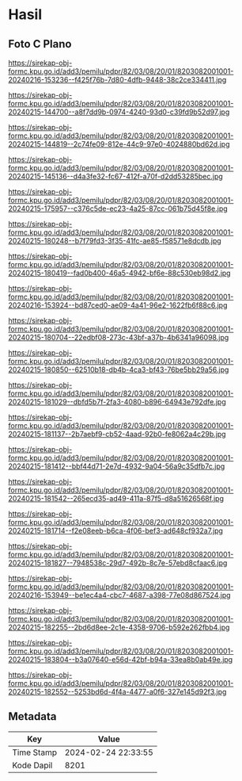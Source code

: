 # Hasil

## Foto C Plano

https://sirekap-obj-formc.kpu.go.id/add3/pemilu/pdpr/82/03/08/20/01/8203082001001-20240216-153236--f425f76b-7d80-4dfb-9448-38c2ce334411.jpg

https://sirekap-obj-formc.kpu.go.id/add3/pemilu/pdpr/82/03/08/20/01/8203082001001-20240215-144700--a8f7dd9b-0974-4240-93d0-c39fd9b52d97.jpg

https://sirekap-obj-formc.kpu.go.id/add3/pemilu/pdpr/82/03/08/20/01/8203082001001-20240215-144819--2c74fe09-812e-44c9-97e0-4024880bd62d.jpg

https://sirekap-obj-formc.kpu.go.id/add3/pemilu/pdpr/82/03/08/20/01/8203082001001-20240215-145136--d4a3fe32-fc67-412f-a70f-d2dd53285bec.jpg

https://sirekap-obj-formc.kpu.go.id/add3/pemilu/pdpr/82/03/08/20/01/8203082001001-20240215-175957--c376c5de-ec23-4a25-87cc-061b75d45f8e.jpg

https://sirekap-obj-formc.kpu.go.id/add3/pemilu/pdpr/82/03/08/20/01/8203082001001-20240215-180248--b7f79fd3-3f35-41fc-ae85-f58571e8dcdb.jpg

https://sirekap-obj-formc.kpu.go.id/add3/pemilu/pdpr/82/03/08/20/01/8203082001001-20240215-180419--fad0b400-46a5-4942-bf6e-88c530eb98d2.jpg

https://sirekap-obj-formc.kpu.go.id/add3/pemilu/pdpr/82/03/08/20/01/8203082001001-20240216-153924--bd87ced0-ae09-4a41-96e2-1622fb6f88c6.jpg

https://sirekap-obj-formc.kpu.go.id/add3/pemilu/pdpr/82/03/08/20/01/8203082001001-20240215-180704--22edbf08-273c-43bf-a37b-4b6341a96098.jpg

https://sirekap-obj-formc.kpu.go.id/add3/pemilu/pdpr/82/03/08/20/01/8203082001001-20240215-180850--62510b18-db4b-4ca3-bf43-76be5bb29a56.jpg

https://sirekap-obj-formc.kpu.go.id/add3/pemilu/pdpr/82/03/08/20/01/8203082001001-20240215-181029--dbfd5b7f-2fa3-4080-b896-64943e792dfe.jpg

https://sirekap-obj-formc.kpu.go.id/add3/pemilu/pdpr/82/03/08/20/01/8203082001001-20240215-181137--2b7aebf9-cb52-4aad-92b0-fe8062a4c29b.jpg

https://sirekap-obj-formc.kpu.go.id/add3/pemilu/pdpr/82/03/08/20/01/8203082001001-20240215-181412--bbf44d71-2e7d-4932-9a04-56a9c35dfb7c.jpg

https://sirekap-obj-formc.kpu.go.id/add3/pemilu/pdpr/82/03/08/20/01/8203082001001-20240215-181542--265ecd35-ad49-411a-87f5-d8a51626568f.jpg

https://sirekap-obj-formc.kpu.go.id/add3/pemilu/pdpr/82/03/08/20/01/8203082001001-20240215-181714--f2e08eeb-b6ca-4f06-bef3-ad648cf932a7.jpg

https://sirekap-obj-formc.kpu.go.id/add3/pemilu/pdpr/82/03/08/20/01/8203082001001-20240215-181827--7948538c-29d7-492b-8c7e-57ebd8cfaac6.jpg

https://sirekap-obj-formc.kpu.go.id/add3/pemilu/pdpr/82/03/08/20/01/8203082001001-20240216-153949--be1ec4a4-cbc7-4687-a398-77e08d867524.jpg

https://sirekap-obj-formc.kpu.go.id/add3/pemilu/pdpr/82/03/08/20/01/8203082001001-20240215-182255--2bd6d8ee-2c1e-4358-9706-b592e262fbb4.jpg

https://sirekap-obj-formc.kpu.go.id/add3/pemilu/pdpr/82/03/08/20/01/8203082001001-20240215-183804--b3a07640-e56d-42bf-b94a-33ea8b0ab49e.jpg

https://sirekap-obj-formc.kpu.go.id/add3/pemilu/pdpr/82/03/08/20/01/8203082001001-20240215-182552--5253bd6d-4f4a-4477-a0f6-327e145d92f3.jpg


## Metadata

| Key        | Value               |
| ---------- | ------------------- |
| Time Stamp | 2024-02-24 22:33:55 |
| Kode Dapil | 8201                |




